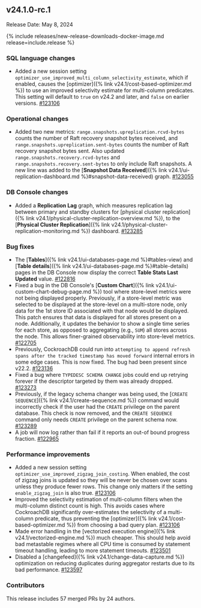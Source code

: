 ## v24.1.0-rc.1

Release Date: May 8, 2024

{% include releases/new-release-downloads-docker-image.md release=include.release %}

<h3 id="v24-1-0-rc-1-sql-language-changes">SQL language changes</h3>

- Added a new session setting `optimizer_use_improved_multi_column_selectivity_estimate`, which if enabled, causes the [optimizer]({% link v24.1/cost-based-optimizer.md %}) to use an improved selectivity estimate for multi-column predicates. This setting will default to `true` on v24.2 and later, and `false` on earlier versions. [#123106][#123106]

<h3 id="v24-1-0-rc-1-operational-changes">Operational changes</h3>

- Added two new metrics: `range.snapshots.upreplication.rcvd-bytes` counts the number of Raft recovery snapshot bytes received, and `range.snapshots.upreplication.sent-bytes` counts the number of Raft recovery snapshot bytes sent. Also updated `range.snapshots.recovery.rcvd-bytes` and `range.snapshots.recovery.sent-bytes` to only include Raft snapshots. A new line was added to the [**Snapshot Data Received**]({% link v24.1/ui-replication-dashboard.md %}#snapshot-data-received) graph. [#123055][#123055]

<h3 id="v24-1-0-rc-1-db-console-changes">DB Console changes</h3>

- Added a **Replication Lag** graph, which measures replication lag between primary and standby clusters for [physical cluster replication]({% link v24.1/physical-cluster-replication-overview.md %}), to the [**Physical Cluster Replication**]({% link v24.1/physical-cluster-replication-monitoring.md %}) dashboard. [#123285][#123285]

<h3 id="v24-1-0-rc-1-bug-fixes">Bug fixes</h3>

- The [**Tables**]({% link v24.1/ui-databases-page.md %}#tables-view) and [**Table details**]({% link v24.1/ui-databases-page.md %}#table-details) pages in the DB Console now display the correct **Table Stats Last Updated** value. [#122816][#122816]
- Fixed a bug in the DB Console's [**Custom Chart**]({% link v24.1/ui-custom-chart-debug-page.md %}) tool where store-level metrics were not being displayed properly. Previously, if a store-level metric was selected to be displayed at the store-level on a multi-store node, only data for the 1st store ID associated with that node would be displayed.  This patch ensures that data is displayed for all stores present on a node. Additionally, it updates the behavior to show a single time series for each store, as opposed to aggregating (e.g., `SUM`) all stores across the node. This allows finer-grained observability into store-level metrics. [#122705][#122705]
- Previously, CockroachDB could run into `attempting to append refresh spans after the tracked timestamp has moved forward` internal errors in some edge cases. This is now fixed. The bug had been present since v22.2. [#123136][#123136]
- Fixed a bug where `TYPEDESC SCHEMA CHANGE` jobs could end up retrying forever if the descriptor targeted by them was already dropped. [#123273][#123273]
- Previously, if the legacy schema changer was being used, the [`CREATE SEQUENCE`]({% link v24.1/create-sequence.md %}) command would incorrectly check if the user had the `CREATE` privilege on the parent database. This check is now removed, and the `CREATE SEQUENCE` command only needs `CREATE` privilege on the parent schema now. [#123289][#123289]
- A job will now log rather than fail if it reports an out-of bound progress fraction. [#122965][#122965]

<h3 id="v24-1-0-rc-1-performance-improvements">Performance improvements</h3>

- Added a new session setting `optimizer_use_improved_zigzag_join_costing`. When enabled, the cost of zigzag joins is updated so they will be never be chosen over scans unless they produce fewer rows. This change only matters if the setting `enable_zigzag_join` is also true. [#123106][#123106]
- Improved the selectivity estimation of multi-column filters when the multi-column distinct count is high. This avoids cases where CockroachDB significantly over-estimates the selectivity of a multi-column predicate, thus preventing the [optimizer]({% link v24.1/cost-based-optimizer.md %}) from choosing a bad query plan. [#123106][#123106]
- Made error handling in the [vectorized execution engine]({% link v24.1/vectorized-engine.md %}) much cheaper. This should help avoid bad metastable regimes where all CPU time is consumed by statement timeout handling, leading to more statement timeouts. [#123501][#123501]
- Disabled a [changefeed]({% link v24.1/change-data-capture.md %}) optimization on reducing duplicates during aggregator restarts due to its bad performance. [#123597][#123597]

<div class="release-note-contributors" markdown="1">

<h3 id="v24-1-0-rc-1-contributors">Contributors</h3>

This release includes 57 merged PRs by 24 authors.

</div>

[#122705]: https://github.com/cockroachdb/cockroach/pull/122705
[#122816]: https://github.com/cockroachdb/cockroach/pull/122816
[#122965]: https://github.com/cockroachdb/cockroach/pull/122965
[#123055]: https://github.com/cockroachdb/cockroach/pull/123055
[#123106]: https://github.com/cockroachdb/cockroach/pull/123106
[#123136]: https://github.com/cockroachdb/cockroach/pull/123136
[#123144]: https://github.com/cockroachdb/cockroach/pull/123144
[#123273]: https://github.com/cockroachdb/cockroach/pull/123273
[#123285]: https://github.com/cockroachdb/cockroach/pull/123285
[#123289]: https://github.com/cockroachdb/cockroach/pull/123289
[#123373]: https://github.com/cockroachdb/cockroach/pull/123373
[#123501]: https://github.com/cockroachdb/cockroach/pull/123501
[#123597]: https://github.com/cockroachdb/cockroach/pull/123597
[1958fa48e]: https://github.com/cockroachdb/cockroach/commit/1958fa48e
[5c5e596ff]: https://github.com/cockroachdb/cockroach/commit/5c5e596ff
